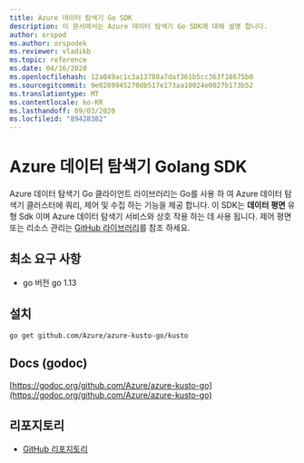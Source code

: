 ```yaml
---
title: Azure 데이터 탐색기 Go SDK
description: 이 문서에서는 Azure 데이터 탐색기 Go SDK에 대해 설명 합니다.
author: orspod
ms.author: orspodek
ms.reviewer: vladikb
ms.topic: reference
ms.date: 04/16/2020
ms.openlocfilehash: 12a049ac1c3a13788a7daf361b5cc363f18675b0
ms.sourcegitcommit: 9e0289945270db517e173aa10024e0027b173b52
ms.translationtype: MT
ms.contentlocale: ko-KR
ms.lasthandoff: 09/03/2020
ms.locfileid: "89428382"
---
```

# <a name="azure-data-explorer-golang-sdk"></a>Azure 데이터 탐색기 Golang SDK

Azure 데이터 탐색기 Go 클라이언트 라이브러리는 Go를 사용 하 여 Azure 데이터 탐색기 클러스터에 쿼리, 제어 및 수집 하는 기능을 제공 합니다. 이 SDK는 **데이터 평면** 유형 Sdk 이며 Azure 데이터 탐색기 서비스와 상호 작용 하는 데 사용 됩니다. 제어 평면 또는 리소스 관리는 [GitHub 라이브러리](https://github.com/Azure/azure-sdk-for-go/tree/master/services/kusto/mgmt)를 참조 하세요.

## <a name="minimum-requirements"></a>최소 요구 사항

* go 버전 go 1.13

## <a name="installation"></a>설치

`go get github.com/Azure/azure-kusto-go/kusto`

## <a name="docs-godoc"></a>Docs (godoc)

[https://godoc.org/github.com/Azure/azure-kusto-go](https://godoc.org/github.com/Azure/azure-kusto-go)

## <a name="repo"></a>리포지토리

* [GitHub 리포지토리](https://github.com/Azure/azure-kusto-go)
